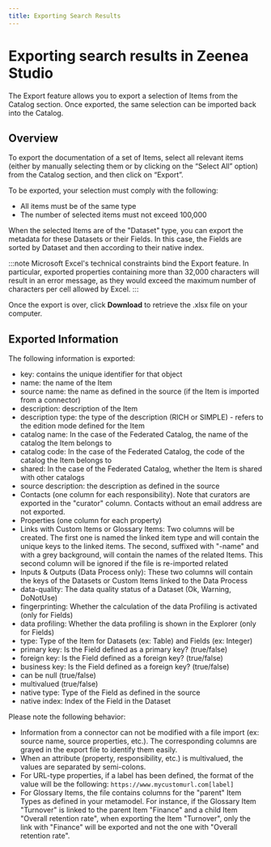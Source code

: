 ```yaml
---
title: Exporting Search Results
---
```


# Exporting search results in Zeenea Studio

The Export feature allows you to export a selection of Items from the Catalog section. Once exported, the same selection can be imported back into the Catalog.  

## Overview

To export the documentation of a set of Items, select all relevant items (either by manually selecting them or by clicking on the “Select All” option) from the Catalog section, and then click on “Export”.

To be exported, your selection must comply with the following: 

* All items must be of the same type
* The number of selected items must not exceed 100,000

When the selected Items are of the "Dataset" type, you can export the metadata for these Datasets or their Fields. In this case, the Fields are sorted by Dataset and then according to their native index.

:::note
Microsoft Excel's technical constraints bind the Export feature. In particular, exported properties containing more than 32,000 characters will result in an error message, as they would exceed the maximum number of characters per cell allowed by Excel. 
:::

Once the export is over, click **Download** to retrieve the .xlsx file on your computer. 

## Exported Information 

The following information is exported: 

* key: contains the unique identifier for that object
* name: the name of the Item
* source name: the name as defined in the source (if the Item is imported from a connector)
* description: description of the Item
* description type: the type of the description (RICH or SIMPLE) - refers to the edition mode defined for the Item
* catalog name: In the case of the Federated Catalog, the name of the catalog the Item belongs to
* catalog code: In the case of the Federated Catalog, the code of the catalog the Item belongs to
* shared: In the case of the Federated Catalog, whether the Item is shared with other catalogs
* source description: the description as defined in the source
* Contacts (one column for each responsibility). Note that curators are exported in the "curator" column. Contacts without an email address are not exported.
* Properties (one column for each property)
* Links with Custom Items or Glossary Items: Two columns will be created. The first one is named the linked item type and will contain the unique keys to the linked items. The second, suffixed with "-name" and with a grey background, will contain the names of the related Items. This second column will be ignored if the file is re-imported related
* Inputs & Outputs (Data Process only): These two columns will contain the keys of the Datasets or Custom Items linked to the Data Process
* data-quality: The data quality status of a Dataset (Ok, Warning, DoNotUse)
* fingerprinting: Whether the calculation of the data Profiling is activated (only for Fields)
* data profiling:  Whether the data profiling is shown in the Explorer (only for Fields)
* type: Type of the Item for Datasets (ex: Table) and Fields (ex: Integer)
* primary key: Is the Field defined as a primary key? (true/false)
* foreign key: Is the Field defined as a foreign key? (true/false)
* business key: Is the Field defined as a foreign key? (true/false)
* can be null (true/false)
* multivalued (true/false)
* native type: Type of the Field as defined in the source
* native index: Index of the Field in the Dataset

Please note the following behavior:

* Information from a connector can not be modified with a file import (ex: source name, source properties, etc.). The corresponding columns are grayed in the export file to identify them easily.
* When an attribute (property, responsibility, etc.) is multivalued, the values are separated by semi-colons.
* For URL-type properties, if a label has been defined, the format of the value will be the following: `https://www.mycustomurl.com[label]`
* For Glossary Items, the file contains columns for the "parent" Item Types as defined in your metamodel. For instance, if the Glossary Item "Turnover" is linked to the parent Item "Finance" and a child Item "Overall retention rate", when exporting the Item "Turnover", only the link with "Finance" will be exported and not the one with "Overall retention rate".